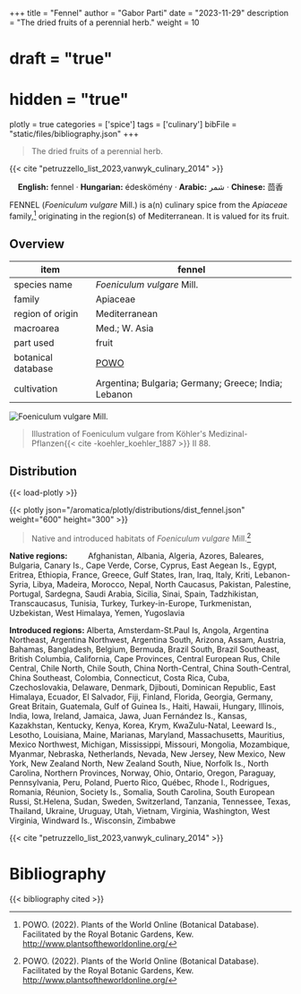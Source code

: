 +++
title = "Fennel"
author = "Gabor Parti"
date = "2023-11-29"
description = "The dried fruits of a perennial herb."
weight = 10
# draft = "true"
# hidden = "true"
plotly = true
categories = ['spice']
tags = ['culinary']
bibFile = "static/files/bibliography.json"
+++

>The dried fruits of a perennial herb.

{{< cite "petruzzello_list_2023,vanwyk_culinary_2014" >}}

<center>

**English:** fennel · **Hungarian:** édeskömény · **Arabic:** <span class="arabic-text" dir="rtl">شمر</span> · **Chinese:** <span class="traditional-chinese-text">茴香</span> 

</center>

FENNEL (*Foeniculum vulgare* Mill.) is a(n) culinary spice from the *Apiaceae* family,[^powo] originating in the region(s) of Mediterranean. It is valued for its fruit.

[^powo]: POWO. (2022). Plants of the World Online (Botanical Database). Facilitated by the Royal Botanic Gardens, Kew. http://www.plantsoftheworldonline.org/

## Overview

|       item       |                       fennel                       |
|------------------|----------------------------------------------------|
|   species name   |             *Foeniculum vulgare* Mill.             |
|      family      |                      Apiaceae                      |
| region of origin |                    Mediterranean                   |
|     macroarea    |                    Med.; W. Asia                   |
|     part used    |                        fruit                       |
|botanical database| [POWO](https://powo.science.kew.org/taxon/842680-1)|
|    cultivation   |Argentina; Bulgaria; Germany; Greece; India; Lebanon|

![*Foeniculum vulgare* Mill.](/images/illustrations/fennel.png?width=40rem "Illustration of Foeniculum vulgare from Köhler's Medizinal-Pflanzen")

>Illustration of Foeniculum vulgare from Köhler's Medizinal-Pflanzen{{< cite -koehler_koehler_1887 >}} II 88.

## Distribution

{{< load-plotly >}}

{{< plotly json="/aromatica/plotly/distributions/dist_fennel.json" weight="600" height="300" >}}

>Native and introduced habitats of *Foeniculum vulgare* Mill.[^powo]

<p style="text-align:left;">

**Native regions:** &ensp; &ensp; &ensp; Afghanistan, Albania, Algeria, Azores, Baleares, Bulgaria, Canary Is., Cape Verde, Corse, Cyprus, East Aegean Is., Egypt, Eritrea, Ethiopia, France, Greece, Gulf States, Iran, Iraq, Italy, Kriti, Lebanon-Syria, Libya, Madeira, Morocco, Nepal, North Caucasus, Pakistan, Palestine, Portugal, Sardegna, Saudi Arabia, Sicilia, Sinai, Spain, Tadzhikistan, Transcaucasus, Tunisia, Turkey, Turkey-in-Europe, Turkmenistan, Uzbekistan, West Himalaya, Yemen, Yugoslavia

**Introduced regions:** Alberta, Amsterdam-St.Paul Is, Angola, Argentina Northeast, Argentina Northwest, Argentina South, Arizona, Assam, Austria, Bahamas, Bangladesh, Belgium, Bermuda, Brazil South, Brazil Southeast, British Columbia, California, Cape Provinces, Central European Rus, Chile Central, Chile North, Chile South, China North-Central, China South-Central, China Southeast, Colombia, Connecticut, Costa Rica, Cuba, Czechoslovakia, Delaware, Denmark, Djibouti, Dominican Republic, East Himalaya, Ecuador, El Salvador, Fiji, Finland, Florida, Georgia, Germany, Great Britain, Guatemala, Gulf of Guinea Is., Haiti, Hawaii, Hungary, Illinois, India, Iowa, Ireland, Jamaica, Jawa, Juan Fernández Is., Kansas, Kazakhstan, Kentucky, Kenya, Korea, Krym, KwaZulu-Natal, Leeward Is., Lesotho, Louisiana, Maine, Marianas, Maryland, Massachusetts, Mauritius, Mexico Northwest, Michigan, Mississippi, Missouri, Mongolia, Mozambique, Myanmar, Nebraska, Netherlands, Nevada, New Jersey, New Mexico, New York, New Zealand North, New Zealand South, Niue, Norfolk Is., North Carolina, Northern Provinces, Norway, Ohio, Ontario, Oregon, Paraguay, Pennsylvania, Peru, Poland, Puerto Rico, Québec, Rhode I., Rodrigues, Romania, Réunion, Society Is., Somalia, South Carolina, South European Russi, St.Helena, Sudan, Sweden, Switzerland, Tanzania, Tennessee, Texas, Thailand, Ukraine, Uruguay, Utah, Vietnam, Virginia, Washington, West Virginia, Windward Is., Wisconsin, Zimbabwe

</p>

{{< cite "petruzzello_list_2023,vanwyk_culinary_2014" >}}



# Bibliography

{{< bibliography cited >}}

